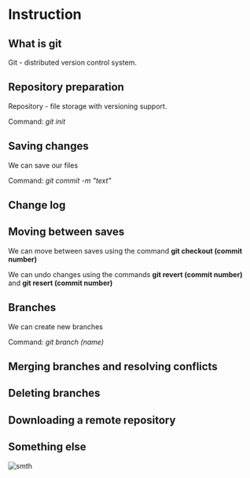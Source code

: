 # Instruction

## What is git

Git - distributed version control system.

## Repository preparation

Repository - file storage with versioning support.


Command: *git init*


## Saving changes

We can save our files

Command: *git commit -m "text"*

## Change log

## Moving between saves

We can move between saves using the command **git checkout (commit number)**

We can undo changes using the commands **git revert (commit number)** and **git resert (commit number)**


## Branches

We can create new branches

Command: *git branch (name)*

## Merging branches and resolving conflicts

## Deleting branches

## Downloading a remote repository

## Something else


![smth](Catching.JPG)